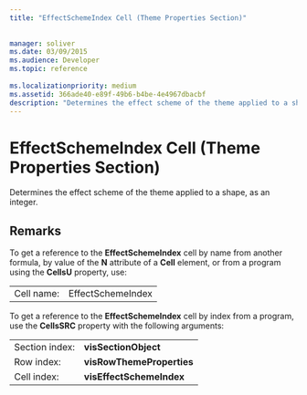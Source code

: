 ```yaml
---
title: "EffectSchemeIndex Cell (Theme Properties Section)"
 
 
manager: soliver
ms.date: 03/09/2015
ms.audience: Developer
ms.topic: reference
 
ms.localizationpriority: medium
ms.assetid: 366ade40-e89f-49b6-b4be-4e4967dbacbf
description: "Determines the effect scheme of the theme applied to a shape, as an integer."
---
```


# EffectSchemeIndex Cell (Theme Properties Section)

Determines the effect scheme of the theme applied to a shape, as an integer.
  
## Remarks

To get a reference to the **EffectSchemeIndex** cell by name from another formula, by value of the **N** attribute of a **Cell** element, or from a program using the **CellsU** property, use:
  
|||
|:-----|:-----|
| Cell name:  <br/> | EffectSchemeIndex  <br/> |

To get a reference to the **EffectSchemeIndex** cell by index from a program, use the **CellsSRC** property with the following arguments:
  
|||
|:-----|:-----|
| Section index:  <br/> |**visSectionObject** <br/> |
| Row index:  <br/> |**visRowThemeProperties** <br/> |
| Cell index:  <br/> |**visEffectSchemeIndex** <br/> |
